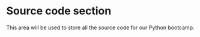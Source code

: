 # Source code section

This area will be used to store all the source code for our Python bootcamp.
